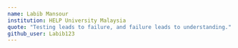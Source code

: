 ```yaml
---
name: Labib Mansour 
institution: HELP University Malaysia 
quote: "Testing leads to failure, and failure leads to understanding."
github_user: Labib123
---
```

